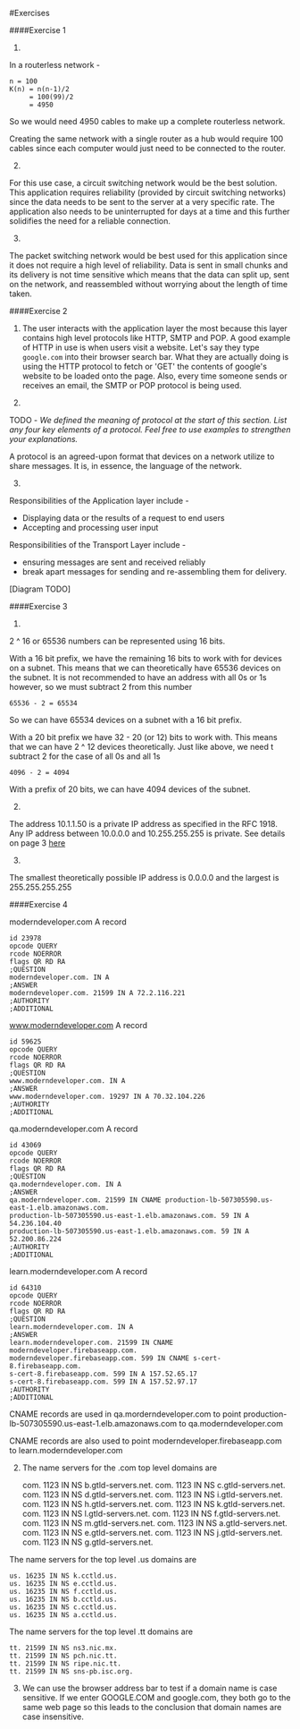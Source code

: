 #Exercises	

####Exercise 1

1)

In a routerless network -

	n = 100
	K(n) = n(n-1)/2
	     = 100(99)/2
	     = 4950

So we would need 4950 cables to make up a complete routerless network. 

Creating the same network with a single router as a hub would require 100 cables since each 
computer would just need to be connected to the router. 

2)

For this use case, a circuit switching network would be the best solution. This application requires reliability (provided by circuit switching networks) since the data needs to be sent to the server at a very specific rate. The application also needs to be uninterrupted for days at a time and this further solidifies the need for a reliable connection. 

3)

The packet switching network would be best used for this application since it does not require a high level of reliability. Data is sent in small chunks and its delivery is not time sensitive which means that the data can split up, sent on the network, and reassembled without worrying about the length of time taken. 


####Exercise 2

1) The user interacts with the application layer the most because this layer contains high level protocols like HTTP, SMTP and POP. A good example of HTTP in use is when users visit a website. Let's say they type `google.com` into their browser search bar. What they are actually doing is using the HTTP protocol to fetch or 'GET' the contents of google's website to be loaded onto the page. Also, every time someone sends or receives an email, the SMTP or POP protocol is being used. 

2)

TODO - *We defined the meaning of protocol at the start of this section. List any four key elements of a protocol. Feel free to use examples to strengthen your explanations.*


A protocol is an agreed-upon format that devices on a network utilize to share messages. It is, in essence, the language of the network.

3)

Responsibilities of the Application layer include -

- Displaying data or the results of a request to end users
- Accepting and processing user input

Responsibilities of the Transport Layer include -
- ensuring messages are sent and received reliably
- break apart messages for sending and re-assembling them for delivery. 

[Diagram TODO]

####Exercise 3

1)

2 ^ 16  or 65536 numbers can be represented using 16 bits. 

With a 16 bit prefix, we have the remaining 16 bits to work with for devices on a subnet. This means that we can theoretically have 65536 devices on the subnet. It is not recommended to have an address with all 0s or 1s however, so we must subtract 2 from this number

	65536 - 2 = 65534

So we can have 65534 devices on a subnet with a 16 bit prefix. 

With a 20 bit prefix we have 32 - 20 (or 12) bits to work with. This means that we can have 2 ^ 12 devices theoretically. Just like above, we need t subtract 2 for the case of all 0s and all 1s

	4096 - 2 = 4094

With a prefix of 20 bits, we can have 4094 devices of the subnet. 

2)

The address 10.1.1.50 is a private IP address as specified in the RFC 1918. Any IP address between 10.0.0.0 and 10.255.255.255 is private. See details on page 3 [here](https://tools.ietf.org/html/rfc1918)

3)

The smallest theoretically possible IP address is 0.0.0.0 and the largest is 255.255.255.255

####Exercise 4

moderndeveloper.com A record 

	id 23978
	opcode QUERY
	rcode NOERROR
	flags QR RD RA
	;QUESTION
	moderndeveloper.com. IN A
	;ANSWER
	moderndeveloper.com. 21599 IN A 72.2.116.221
	;AUTHORITY
	;ADDITIONAL

www.moderndeveloper.com A record

	id 59625
	opcode QUERY
	rcode NOERROR
	flags QR RD RA
	;QUESTION
	www.moderndeveloper.com. IN A
	;ANSWER
	www.moderndeveloper.com. 19297 IN A 70.32.104.226
	;AUTHORITY
	;ADDITIONAL

qa.moderndeveloper.com A record

	id 43069
	opcode QUERY
	rcode NOERROR
	flags QR RD RA
	;QUESTION
	qa.moderndeveloper.com. IN A
	;ANSWER
	qa.moderndeveloper.com. 21599 IN CNAME production-lb-507305590.us-east-1.elb.amazonaws.com.
	production-lb-507305590.us-east-1.elb.amazonaws.com. 59 IN A 54.236.104.40
	production-lb-507305590.us-east-1.elb.amazonaws.com. 59 IN A 52.200.86.224
	;AUTHORITY
	;ADDITIONAL

learn.moderndeveloper.com A record

	id 64310
	opcode QUERY
	rcode NOERROR
	flags QR RD RA
	;QUESTION
	learn.moderndeveloper.com. IN A
	;ANSWER
	learn.moderndeveloper.com. 21599 IN CNAME moderndeveloper.firebaseapp.com.
	moderndeveloper.firebaseapp.com. 599 IN CNAME s-cert-8.firebaseapp.com.
	s-cert-8.firebaseapp.com. 599 IN A 157.52.65.17
	s-cert-8.firebaseapp.com. 599 IN A 157.52.97.17
	;AUTHORITY
	;ADDITIONAL

CNAME records are used in qa.morderndeveloper.com to point production-lb-507305590.us-east-1.elb.amazonaws.com to qa.moderndeveloper.com

CNAME records are also used to point moderndeveloper.firebaseapp.com to learn.moderndeveloper.com

2) The name servers for the .com top level domains are

	com. 1123 IN NS b.gtld-servers.net.
	com. 1123 IN NS c.gtld-servers.net.
	com. 1123 IN NS d.gtld-servers.net.
	com. 1123 IN NS i.gtld-servers.net.
	com. 1123 IN NS h.gtld-servers.net.
	com. 1123 IN NS k.gtld-servers.net.
	com. 1123 IN NS l.gtld-servers.net.
	com. 1123 IN NS f.gtld-servers.net.
	com. 1123 IN NS m.gtld-servers.net.
	com. 1123 IN NS a.gtld-servers.net.
	com. 1123 IN NS e.gtld-servers.net.
	com. 1123 IN NS j.gtld-servers.net.
	com. 1123 IN NS g.gtld-servers.net.

The name servers for the top level .us domains are 

	us. 16235 IN NS k.cctld.us.
	us. 16235 IN NS e.cctld.us.
	us. 16235 IN NS f.cctld.us.
	us. 16235 IN NS b.cctld.us.
	us. 16235 IN NS c.cctld.us.
	us. 16235 IN NS a.cctld.us.

The name servers for the top level .tt domains are

	tt. 21599 IN NS ns3.nic.mx.
	tt. 21599 IN NS pch.nic.tt.
	tt. 21599 IN NS ripe.nic.tt.
	tt. 21599 IN NS sns-pb.isc.org.


3) We can use the browser address bar to test if a domain name is case sensitive. If we enter GOOGLE.COM and google.com, they both go to the same web page so this leads to the conclusion that domain names are case insensitive. 

